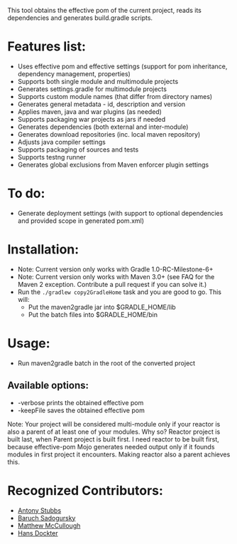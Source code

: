 This tool obtains  the effective pom of the current project, reads its dependencies and generates build.gradle scripts.

Features list:
==============
* Uses effective pom and effective settings (support for pom inheritance, dependency management, properties)
* Supports both single module and multimodule projects
* Generates settings.gradle for multimodule projects
* Supports custom module names (that differ from directory names)
* Generates general metadata - id, description and version
* Applies maven, java and war plugins (as needed)
* Supports packaging war projects as jars if needed
* Generates dependencies (both external and inter-module)
* Generates download repositories (inc. local maven repository)
* Adjusts java compiler settings
* Supports packaging of sources and tests
* Supports testng runner
* Generates global exclusions from Maven enforcer plugin settings

To do:
=================
* Generate deployment settings (with support to optional dependencies and provided scope in generated pom.xml)

Installation:
=============
* Note: Current version only works with Gradle 1.0-RC-Milestone-6+
* Note: Current version only works with Maven 3.0+ (see FAQ for the Maven 2 exception. Contribute a pull request if you can solve it.)
* Run the `./gradlew copy2GradleHome` task and you are good to go. This will:
    * Put the maven2gradle jar into $GRADLE_HOME/lib
    * Put the batch files into $GRADLE_HOME/bin

Usage:
============
* Run maven2gradle batch in the root of the converted project

 Available options:
 -----------------
*   -verbose prints the obtained effective pom
*   -keepFile saves the obtained effective pom

Note: Your project will be considered multi-module only if your reactor is also a parent of at least one of your modules. Why so? Reactor project is built last, when Parent project is built first. I need reactor to be built first, because effective-pom Mojo generates needed output only if it founds modules in first project it encounters. Making reactor also a parent achieves this.

Recognized Contributors:
============
* [Antony Stubbs](http://github.com/astubbs)
* [Baruch Sadogursky](http://github.com/jbaruch)
* [Matthew McCullough](http://github.com/matthewmccullough)
* [Hans Dockter](http://github.cmo/hansd)